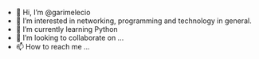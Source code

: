 - 👋 Hi, I’m @garimelecio
- 👀 I’m interested in networking, programming and technology in general.
- 🌱 I’m currently learning Python
- 💞️ I’m looking to collaborate on ...
- 📫 How to reach me ...

<!---
garimelecio/garimelecio is a ✨ special ✨ repository because its `README.md` (this file) appears on your GitHub profile.
You can click the Preview link to take a look at your changes.
--->
